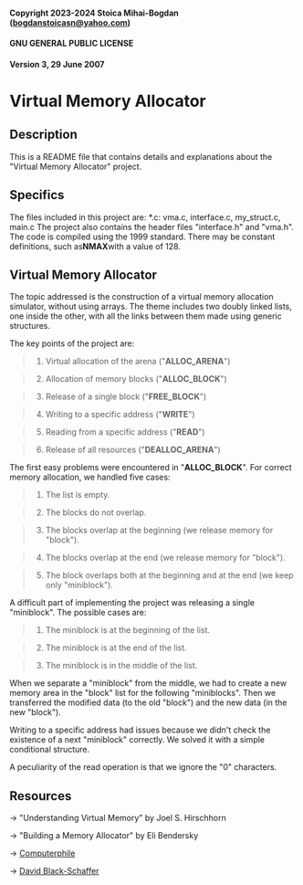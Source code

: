 #### Copyright 2023-2024 Stoica Mihai-Bogdan (bogdanstoicasn@yahoo.com)
#### GNU GENERAL PUBLIC LICENSE 
#### Version 3, 29 June 2007

# **Virtual Memory Allocator**

## Description

This is a README file that contains details and explanations
about the "Virtual Memory Allocator" project.

## Specifics

The files included in this project are: *.c: vma.c, interface.c, my_struct.c,
main.c
The project also contains the header files "interface.h" and "vma.h".
The code is compiled using the 1999 standard.
There may be constant definitions, such as**NMAX**with a value of 128.

## Virtual Memory Allocator

The topic addressed is the construction of a virtual memory allocation
simulator, without using arrays.
The theme includes two doubly linked lists, one inside the other,
with all the links between them made using generic structures.

The key points of the project are:

> 1. Virtual allocation of the arena ("**ALLOC_ARENA**")

> 2. Allocation of memory blocks ("**ALLOC_BLOCK**")

> 3. Release of a single block ("**FREE_BLOCK**")

> 4. Writing to a specific address ("**WRITE**")

> 5. Reading from a specific address ("**READ**")

> 6. Release of all resources ("**DEALLOC_ARENA**")

The first easy problems were encountered in "**ALLOC_BLOCK**".
For correct memory allocation, we handled five cases:

> 1. The list is empty.

> 2. The blocks do not overlap.

> 3. The blocks overlap at the beginning (we release memory for "block").

> 4. The blocks overlap at the end (we release memory for "block").

> 5. The block overlaps 
both at the beginning and at the end (we keep only "miniblock").

A difficult part of implementing the project was releasing a single "miniblock".
The possible cases are:

> 1. The miniblock is at the beginning of the list.

> 2. The miniblock is at the end of the list.

> 3. The miniblock is in the middle of the list.

When we separate a "miniblock" from the middle, we had to create
a new memory area in the "block" list for the following "miniblocks".
Then we transferred the modified data (to the old "block")
and the new data (in the new "block").

Writing to a specific address had issues because 
we didn't check the existence of a next "miniblock" correctly. 
We solved it with a simple conditional structure.

A peculiarity of the read operation is that we ignore the "0" characters.

## Resources

-> "Understanding Virtual Memory" by Joel S. Hirschhorn 

-> "Building a Memory Allocator" by Eli Bendersky

-> [Computerphile](https://youtube.com/@Computerphile)

-> [David Black-Schaffer](https://www.youtube.com/playlist?list=PLiwt1iVUib9s2Uo5BeYmwkDFUh70fJPxX)
